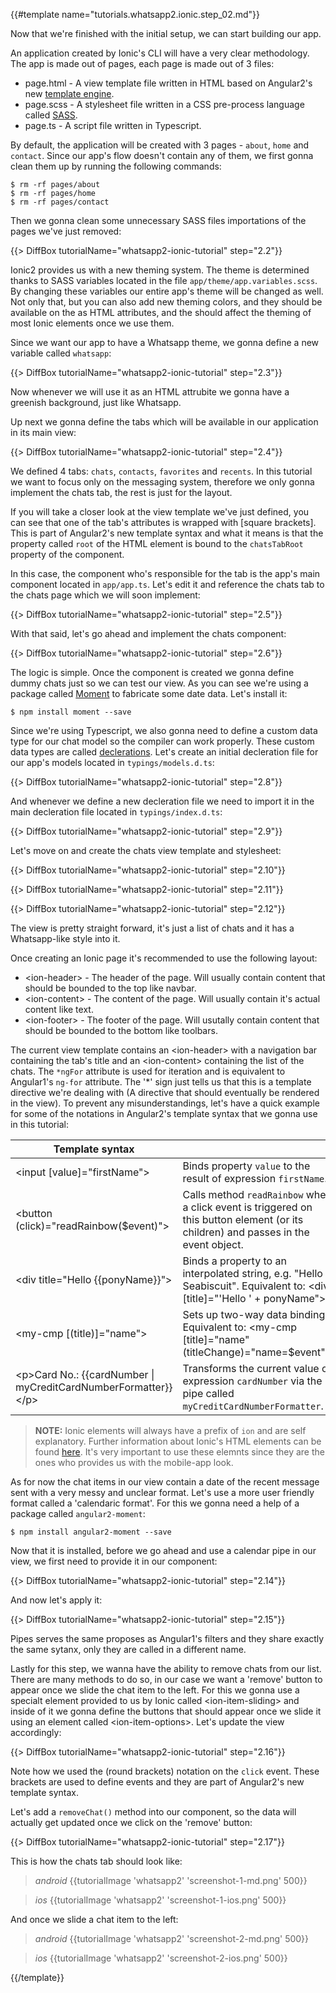 {{#template name="tutorials.whatsapp2.ionic.step_02.md"}}

Now that we're finished with the initial setup, we can start building our app.

An application created by Ionic's CLI will have a very clear methodology. The app is made out of pages, each page is made out of 3 files:

- page.html - A view template file written in HTML based on Angular2's new [template engine](angular.io/docs/ts/latest/guide/template-syntax.html).
- page.scss - A stylesheet file written in a CSS pre-process language called [SASS](sass-lang.com).
- page.ts - A script file written in Typescript.

By default, the application will be created with 3 pages - `about`, `home` and `contact`. Since our app's flow doesn't contain any of them, we first gonna clean them up by running the following commands:

    $ rm -rf pages/about
    $ rm -rf pages/home
    $ rm -rf pages/contact

Then we gonna clean some unnecessary SASS files importations of the pages we've just removed:

{{> DiffBox tutorialName="whatsapp2-ionic-tutorial" step="2.2"}}

Ionic2 provides us with a new theming system. The theme is determined thanks to SASS variables located in the file `app/theme/app.variables.scss`. By changing these variables our entire app's theme will be changed as well. Not only that, but you can also add new theming colors, and they should be available on the as HTML attributes, and the should affect the theming of most Ionic elements once we use them.

Since we want our app to have a Whatsapp theme, we gonna define a new variable called `whatsapp`:

{{> DiffBox tutorialName="whatsapp2-ionic-tutorial" step="2.3"}}

Now whenever we will use it as an HTML attrubite we gonna have a greenish background, just like Whatsapp.

Up next we gonna define the tabs which will be available in our application in its main view:

{{> DiffBox tutorialName="whatsapp2-ionic-tutorial" step="2.4"}}

We defined 4 tabs: `chats`, `contacts`, `favorites` and `recents`. In this tutorial we want to focus only on the messaging system, therefore we only gonna implement the chats tab, the rest is just for the layout.

If you will take a closer look at the view template we've just defined, you can see that one of the tab's attributes is wrapped with \[square brackets\]. This is part of Angular2's new template syntax and what it means is that the property called `root` of the HTML element is bound to the `chatsTabRoot` property of the component.

In this case, the component who's responsible for the tab is the app's main component located in `app/app.ts`. Let's edit it and reference the chats tab to the chats page which we will soon implement:

{{> DiffBox tutorialName="whatsapp2-ionic-tutorial" step="2.5"}}

With that said, let's go ahead and implement the chats component:

{{> DiffBox tutorialName="whatsapp2-ionic-tutorial" step="2.6"}}

The logic is simple. Once the component is created we gonna define dummy chats just so we can test our view. As you can see we're using a package called [Moment](momentjs.com) to fabricate some date data. Let's install it:

    $ npm install moment --save

Since we're using Typescript, we also gonna need to define a custom data type for our chat model so the compiler can work properly. These custom data types are called [declerations](typescriptlang.org/docs/handbook/writing-declaration-files.html). Let's create an initial decleration file for our app's models located in `typings/models.d.ts`:

{{> DiffBox tutorialName="whatsapp2-ionic-tutorial" step="2.8"}}

And whenever we define a new decleration file we need to import it in the main decleration file located in `typings/index.d.ts`:

{{> DiffBox tutorialName="whatsapp2-ionic-tutorial" step="2.9"}}

Let's move on and create the chats view template and stylesheet:

{{> DiffBox tutorialName="whatsapp2-ionic-tutorial" step="2.10"}}

{{> DiffBox tutorialName="whatsapp2-ionic-tutorial" step="2.11"}}

{{> DiffBox tutorialName="whatsapp2-ionic-tutorial" step="2.12"}}

The view is pretty straight forward, it's just a list of chats and it has a Whatsapp-like style into it.

Once creating an Ionic page it's recommended to use the following layout:

- &lt;ion-header&gt; - The header of the page. Will usually contain content that should be bounded to the top like navbar.
- &lt;ion-content&gt; - The content of the page. Will usually contain it's actual content like text.
- &lt;ion-footer&gt; - The footer of the page. Will usutally contain content that should be bounded to the bottom like toolbars.

The current view template contains an &lt;ion-header&gt; with a navigation bar containing the tab's title and an &lt;ion-content&gt; containing the list of the chats. The `*ngFor` attribute is used for iteration and is equivalent to Angular1's `ng-for` attribute. The '*' sign just tells us that this is a template directive we're dealing with (A directive that should eventually be rendered in the view). To prevent any misunderstandings, let's have a quick example for some of the notations in Angular2's template syntax that we gonna use in this tutorial:

| Template syntax                                                                                    |                                                                                                                                     |
| -------------------------------------------------------------------------------------------------- | ----------------------------------------------------------------------------------------------------------------------------------- |
| &lt;input [value]="firstName"&gt;                                                                  | Binds property `value` to the result of expression `firstName`.                                                                     |
| &lt;button (click)="readRainbow($event)"&gt;                                                       | Calls method `readRainbow` when a click event is triggered on this button element (or its children) and passes in the event object. |
| &lt;div title="Hello &#123;&#123;ponyName&#125;&#125;"&gt;                                         | Binds a property to an interpolated string, e.g. "Hello Seabiscuit". Equivalent to: &lt;div [title]="'Hello ' + ponyName"&gt;       |
| &lt;my-cmp [(title)]="name"&gt;                                                                    | Sets up two-way data binding. Equivalent to: &lt;my-cmp [title]="name" (titleChange)="name=$event"&gt;                              |
| &lt;p&gt;Card No.: &#123;&#123;cardNumber &#124; myCreditCardNumberFormatter&#125;&#125;&lt;/p&gt; | Transforms the current value of expression `cardNumber` via the pipe called `myCreditCardNumberFormatter`.                          |

> **NOTE:** Ionic elements will always have a prefix of `ion` and are self explanatory. Further information about Ionic's HTML elements can be found [here](ionicframework.com/docs/v2/component). It's very important to use these elemnts since they are the ones who provides us with the mobile-app look.

As for now the chat items in our view contain a date of the recent message sent with a very messy and unclear format. Let's use a more user friendly format called a 'calendaric format'. For this we gonna need a help of a package called `angular2-moment`:

    $ npm install angular2-moment --save

Now that it is installed, before we go ahead and use a calendar pipe in our view, we first need to provide it in our component:

{{> DiffBox tutorialName="whatsapp2-ionic-tutorial" step="2.14"}}

And now let's apply it:

{{> DiffBox tutorialName="whatsapp2-ionic-tutorial" step="2.15"}}

Pipes serves the same proposes as Angular1's filters and they share exactly the same sytanx, only they are called in a different name.

Lastly for this step, we wanna have the ability to remove chats from our list. There are many methods to do so, in our case we want a 'remove' button to appear once we slide the chat item to the left. For this we gonna use a specialt element provided to us by Ionic called &lt;ion-item-sliding&gt; and inside of it we gonna define the buttons that should appear once we slide it using an element called &lt;ion-item-options&gt;. Let's update the view accordingly:

{{> DiffBox tutorialName="whatsapp2-ionic-tutorial" step="2.16"}}

Note how we used the \(round brackets\) notation on the `click` event. These brackets are used to define events and they are part of Angular2's new template syntax.

Let's add a `removeChat()` method into our component, so the data will actually get updated once we click on the 'remove' button:

{{> DiffBox tutorialName="whatsapp2-ionic-tutorial" step="2.17"}}

This is how the chats tab should look like:

> *android* {{tutorialImage 'whatsapp2' 'screenshot-1-md.png' 500}}

> *ios* {{tutorialImage 'whatsapp2' 'screenshot-1-ios.png' 500}}

And once we slide a chat item to the left:

> *android* {{tutorialImage 'whatsapp2' 'screenshot-2-md.png' 500}}

> *ios* {{tutorialImage 'whatsapp2' 'screenshot-2-ios.png' 500}}

{{/template}}